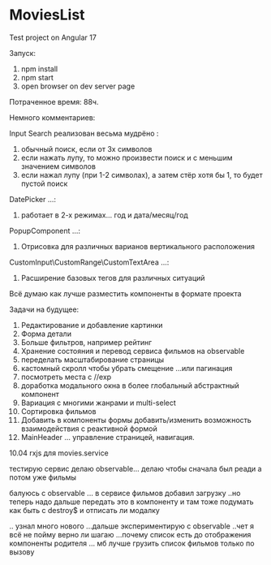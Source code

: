# MoviesList

Test project on Angular 17

Запуск:

1. npm install
2. npm start
3. open browser on dev server page

Потраченное время: 88ч.

Немного комментариев:

Input Search реализован весьма мудрёно :
1) обычный поиск, если от 3х символов
2) если нажать лупу, то можно произвести поиск и с меньшим значением символов
3) если нажал лупу (при 1-2 символах), а затем стёр хотя бы 1, то будет пустой поиск

DatePicker ...:
1) работает в 2-х режимах... год и дата/месяц/год

PopupComponent ...:
1) Отрисовка для различных варианов вертикального расположения

CustomInput\CustomRange\CustomTextArea ...:
1) Расширение базовых тегов для различных ситуаций



Всё думаю как лучше разместить компоненты в формате проекта


<!-- Мб намудрил с папкой Components , но хотелось реализовать логику независимого раздела -->

Задачи на будущее:

1. Редактирование и добавление картинки
2. Форма детали
3. Больше фильтров, например рейтинг
4. Хранение состояния и перевод сервиса фильмов на observable
5. переделать масштабирование страницы
6. кастомный скролл чтобы убрать смещение ...или пагинация
7. посмотреть места с //exp
8. доработка модального окна в более глобальный абстрактный компонент
9. Вариация с многими жанрами и multi-select
10. Сортировка фильмов
11. Добавить в компоненты формы добавить/изменить возможность взаимодействия с реактивной формой
12. MainHeader ... управление страницей, навигация.


10.04
rxjs для movies.service 

тестирую сервис делаю observable... делаю чтобы сначала был реади а потом уже фильмы

балуюсь с observable ... в сервисе фильмов добавил загрузку ..но теперь надо дальше передать это в компоненту и там тоже подумать 
как быть с destroy$ и отписать ли модалку

.. узнал много нового ...дальше экспериментирую с observable
..чет я всё не пойму верно ли шагаю ...почему список есть до отображения компоненты родителя ... мб лучше грузить список фильмов только по вызову